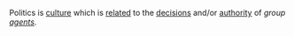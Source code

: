 Politics is [culture](https://github.com/gcassel/Modular-Organization-Terminology/blob/master/terms/culture.md) which is [related](https://github.com/gcassel/Modular-Organization-Terminology/blob/master/terms/relationship.md) to the [decisions](https://github.com/gcassel/Modular-Organization-Terminology/blob/master/terms/decision.md) and/or [authority](https://github.com/gcassel/Modular-Organization-Terminology/blob/master/terms/authority.md) of *group [agents](https://github.com/gcassel/Modular-Organization-Terminology/blob/master/terms/agent.md)*.
